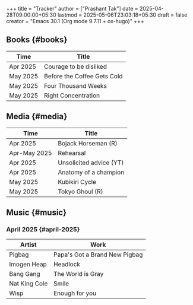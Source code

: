 +++
title = "Tracker"
author = ["Prashant Tak"]
date = 2025-04-28T09:00:00+05:30
lastmod = 2025-05-06T23:03:18+05:30
draft = false
creator = "Emacs 30.1 (Org mode 9.7.11 + ox-hugo)"
+++

## Books {#books}

| Time     | Title                       |
|----------|-----------------------------|
| Apr 2025 | Courage to be disliked      |
| May 2025 | Before the Coffee Gets Cold |
| May 2025 | Four Thousand Weeks         |
| May 2025 | Right Concentration         |


## Media {#media}

| Time         | Title                   |
|--------------|-------------------------|
| Apr 2025     | Bojack Horseman (R)     |
| Apr-May 2025 | Rehearsal               |
| Apr 2025     | Unsolicited advice (YT) |
| Apr 2025     | Anatomy of a champion   |
| May 2025     | Kubikiri Cycle          |
| May 2025     | Tokyo Ghoul (R)         |


## Music {#music}


### April 2025 {#april-2025}

| Artist        | Work                          |
|---------------|-------------------------------|
| Pigbag        | Papa's Got a Brand New Pigbag |
| Imogen Heap   | Headlock                      |
| Bang Gang     | The World is Gray             |
| Nat King Cole | Smile                         |
| Wisp          | Enough for you                |
